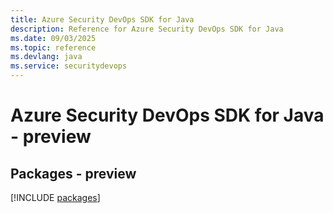 ```yaml
---
title: Azure Security DevOps SDK for Java
description: Reference for Azure Security DevOps SDK for Java
ms.date: 09/03/2025
ms.topic: reference
ms.devlang: java
ms.service: securitydevops
---
```

# Azure Security DevOps SDK for Java - preview
## Packages - preview
[!INCLUDE [packages](security-devops-index.md)]